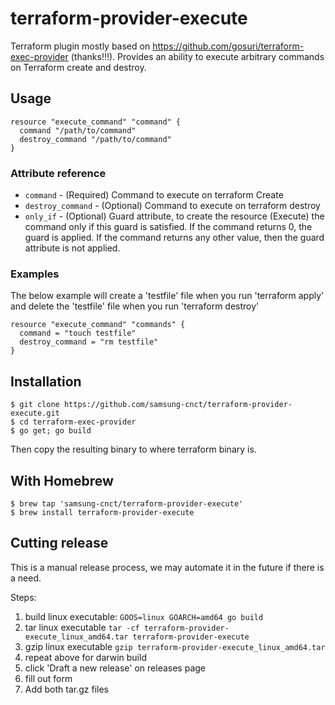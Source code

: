 # terraform-provider-execute

Terraform plugin mostly based on https://github.com/gosuri/terraform-exec-provider (thanks!!!). Provides an ability to execute arbitrary commands on Terraform create and destroy.

## Usage

    resource "execute_command" "command" {
      command "/path/to/command"
      destroy_command "/path/to/command"
    }

### Attribute reference

* `command` - (Required) Command to execute on terraform Create
* `destroy_command` - (Optional) Command to execute on terraform destroy
* `only_if` - (Optional) Guard attribute, to create the resource (Execute) the command only if this guard is satisfied. If the command returns 0, the guard is applied. If the command returns any other value, then the guard attribute is not applied.


### Examples

The below example will create a 'testfile' file when you run 'terraform apply' and delete the 'testfile' file when you run 'terraform destroy'

    resource "execute_command" "commands" {
      command = "touch testfile"
      destroy_command = "rm testfile"
    }

## Installation

    $ git clone https://github.com/samsung-cnct/terraform-provider-execute.git
    $ cd terraform-exec-provider
    $ go get; go build

Then copy the resulting binary to where terraform binary is.

## With Homebrew

    $ brew tap 'samsung-cnct/terraform-provider-execute'
    $ brew install terraform-provider-execute

## Cutting release
This is a manual release process, we may automate it in the future if there is a need.

Steps:
1. build linux executable:
`GOOS=linux GOARCH=amd64 go build`
2. tar linux executable
`tar -cf terraform-provider-execute_linux_amd64.tar terraform-provider-execute`
3. gzip linux executable
`gzip terraform-provider-execute_linux_amd64.tar`
4. repeat above for darwin build
5. click 'Draft a new release' on releases page
6. fill out form
7. Add both tar.gz files